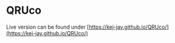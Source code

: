 # QRUco

Live version can be found under [https://kej-jay.github.io/QRUco/](https://kej-jay.github.io/QRUco/)
